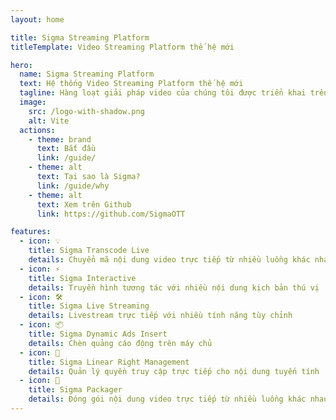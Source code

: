 ```yaml
---
layout: home

title: Sigma Streaming Platform
titleTemplate: Video Streaming Platform thế hệ mới

hero:
  name: Sigma Streaming Platform
  text: Hệ thống Video Streaming Platform thế hệ mới
  tagline: Hàng loạt giải pháp video của chúng tôi được triển khai trên toàn cầu tại các doanh nghiệp, công ty truyền thông, nhà cung cấp dịch vụ, tận dụng video để dạy, học, giao tiếp, cộng tác và giải trí.
  image:
    src: /logo-with-shadow.png
    alt: Vite
  actions:
    - theme: brand
      text: Bắt đầu
      link: /guide/
    - theme: alt
      text: Tại sao là Sigma?
      link: /guide/why
    - theme: alt
      text: Xem trên Github
      link: https://github.com/SigmaOTT

features:
  - icon: 💡
    title: Sigma Transcode Live
    details: Chuyển mã nội dung video trực tiếp từ nhiều luồng khác nhau
  - icon: ⚡️
    title: Sigma Interactive
    details: Truyền hình tương tác với nhiều nội dung kịch bản thú vị
  - icon: 🛠️
    title: Sigma Live Streaming
    details: Livestream trực tiếp với nhiều tính năng tùy chỉnh
  - icon: 📦
    title: Sigma Dynamic Ads Insert
    details: Chèn quảng cáo động trên máy chủ
  - icon: 🔩
    title: Sigma Linear Right Management
    details: Quản lý quyền truy cập trực tiếp cho nội dung tuyến tính
  - icon: 🔑
    title: Sigma Packager
    details: Đóng gói nội dung video trực tiếp từ nhiều luồng khác nhau
---
```

